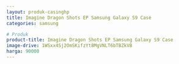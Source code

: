 ```yaml
---
layout: produk-casinghp
title: Imagine Dragon Shots EP Samsung Galaxy S9 Case
categories: samsung

# Produk
product-title: Imagine Dragon Shots EP Samsung Galaxy S9 Case
image-drive: 1WSxx4Sj2OmSKifzYt8MgVNLT6bTBZkVB
harga: 90000
---
```

